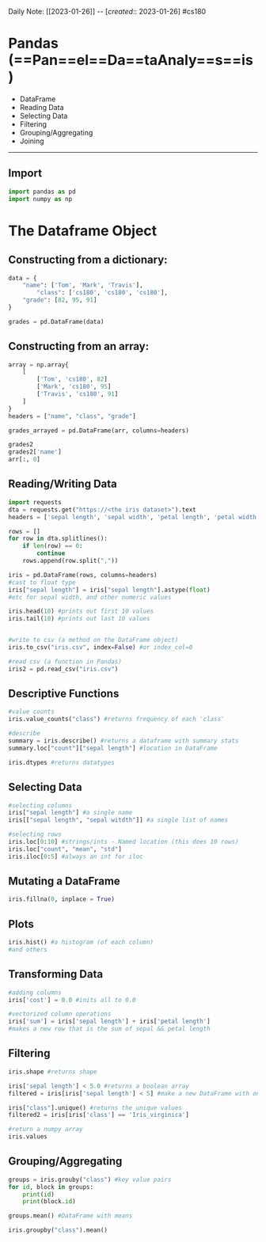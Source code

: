 Daily Note: [[2023-01-26]] -- [*created*:: 2023-01-26] #cs180 

# Pandas (==Pan==el==Da==taAnaly==s==is)

- DataFrame
- Reading Data
- Selecting Data
- Filtering 
- Grouping/Aggregating
- Joining

--- 

## Import
```python
import pandas as pd
import numpy as np
```

# The Dataframe Object

## Constructing from a dictionary:
```python
data = {
	"name": ['Tom', 'Mark', 'Travis'],
		"class": ['cs180', 'cs180', 'cs180'],
	"grade": [82, 95, 91]
}

grades = pd.DataFrame(data)
```

## Constructing from an array:
```python
array = np.array{
	[
		['Tom', 'cs180', 82]
		['Mark', 'cs180', 95]
		['Travis', 'cs180', 91]
	]
}
headers = ["name", "class", "grade"]

grades_arrayed = pd.DataFrame(arr, columns=headers)

grades2
grades2['name']
arr[:, 0]
```

## Reading/Writing Data
```python
import requests
dta = requests.get("https://<the iris dataset>").text
headers = ['sepal length', 'sepal width', 'petal length', 'petal width', 'class']

rows = []
for row in dta.splitlines():
	if len(row) == 0:
		continue
	rows.append(row.split(","))

iris = pd.DataFrame(rows, columns=headers)
#cast to float type
iris["sepal length"] = iris["sepal length"].astype(float) 
#etc for sepal width, and other numeric values

iris.head(10) #prints out first 10 values
iris.tail(10) #prints out last 10 values


#write to csv (a method on the DataFrame object)
iris.to_csv("iris.csv", index=False) #or index_col=0

#read csv (a function in Pandas)
iris2 = pd.read_csv("iris.csv")
```

## Descriptive Functions
```python
#value counts
iris.value_counts("class") #returns frequency of each 'class'

#describe
summary = iris.describe() #returns a dataframe with summary stats
summary.loc["count"]["sepal length"] #location in DataFrame

iris.dtypes #returns datatypes
```

## Selecting Data
```python
#selecting columns
iris["sepal length"] #a single name
iris[["sepal length", "sepal witdth"]] #a single list of names

#selecting rows
iris.loc[0:10] #strings/ints - Named location (this does 10 rows)
iris.loc["count", "mean", "std"]
iris.iloc[0:5] #always an int for iloc
```

## Mutating a DataFrame
```python
iris.fillna(0, inplace = True)
```

## Plots
```python
iris.hist() #a histogram (of each column)
#and others
```

## Transforming Data 
```python
#adding columns
iris['cost'] = 0.0 #inits all to 0.0

#vectorized column operations
iris['sum'] = iris['sepal length'] + iris['petal length']
#makes a new row that is the sum of sepal && petal length
```

## Filtering
```python
iris.shape #returns shape

iris['sepal length'] < 5.0 #returns a boolean array
filtered = iris[iris['sepal length'] < 5] #make a new DataFrame with only True

iris["class"].unique() #returns the unique values
filtered2 = iris[iris['class'] == 'Iris_virginica']

#return a numpy array
iris.values
```

## Grouping/Aggregating
```python
groups = iris.grouby("class") #key value pairs
for id, block in groups:
	print(id)
	print(block.id)

groups.mean() #DataFrame with means

iris.groupby("class").mean()
```